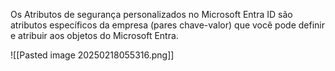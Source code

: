 Os Atributos de segurança personalizados no Microsoft Entra ID são atributos específicos da empresa (pares chave-valor) que você pode definir e atribuir aos objetos do Microsoft Entra.

![[Pasted image 20250218055316.png]]

